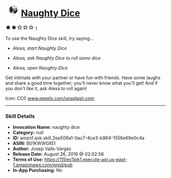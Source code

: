 # &nbsp;<img src="skill_icon" alt="Naughty Dice icon" width="36"> [Naughty Dice](http://alexa.amazon.com/#skills/amzn1.ask.skill.2ea509a1-0ac7-4ce3-b964-1556e69e0c4a)
![2 stars](../../images/ic_star_black_18dp_1x.png)![2 stars](../../images/ic_star_black_18dp_1x.png)![2 stars](../../images/ic_star_border_black_18dp_1x.png)![2 stars](../../images/ic_star_border_black_18dp_1x.png)![2 stars](../../images/ic_star_border_black_18dp_1x.png) 1

To use the Naughty Dice skill, try saying...

* *Alexa, start Naughty Dice*

* *Alexa, ask Naughty Dice to roll some dice*

* *Alexa, open Naughty Dice*

Get intimate with your partner or have fun with friends. Have some laughs and share a good time together; you'll never know what you'll get! And if you don't like it, ask Alexa to roll again!

Icon: CC0 www.pexels.com/unsplash.com

***

### Skill Details

* **Invocation Name:** naughty dice
* **Category:** null
* **ID:** amzn1.ask.skill.2ea509a1-0ac7-4ce3-b964-1556e69e0c4a
* **ASIN:** B01KWW0XEI
* **Author:** Josep Valls-Vargas
* **Release Date:** August 26, 2016 @ 02:02:56
* **Terms of Use:** https://115iec5pk1.execute-api.us-east-1.amazonaws.com/prod/pub
* **In-App Purchasing:** No
